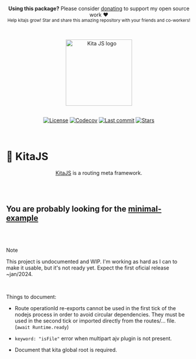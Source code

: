 <p align="center">
   <b>Using this package?</b> Please consider <a href="https://github.com/sponsors/arthurfiorette" target="_blank">donating</a> to support my open source work ❤️
  <br />
  <sup>
   Help kitajs grow! Star and share this amazing repository with your friends and co-workers!
  </sup>
</p>

<br />

<p align="center" >
  <a href="https://kita.js.org" target="_blank" rel="noopener noreferrer">
    <img src="https://kita.js.org/logo.png" width="180" alt="Kita JS logo" />
  </a>
</p>

<br />

<div align="center">
  <a title="MIT license" target="_blank" href="https://github.com/kitajs/kitajs/blob/master/LICENSE"><img alt="License" src="https://img.shields.io/github/license/kitajs/kitajs"></a>
  <a title="Codecov" target="_blank" href="https://app.codecov.io/gh/kitajs/kitajs"><img alt="Codecov" src="https://img.shields.io/codecov/c/github/kitajs/kitajs?token=ML0KGCU0VM"></a>
  <a title="Last Commit" target="_blank" href="https://github.com/kitajs/kitajs/commits/master"><img alt="Last commit" src="https://img.shields.io/github/last-commit/kitajs/kitajs"></a>
  <a href="https://github.com/kitajs/kitajs/stargazers"><img src="https://img.shields.io/github/stars/kitajs/kitajs?logo=github&label=Stars" alt="Stars"></a>
</div>

<br />
<br />

<h1>🌷 KitaJS</h1>

<p align="center">
  <a href="https://kita.js.org" target="_blank">KitaJS</a> is a routing meta framework.
  <br />
  <br />
</p>

<br />

## You are probably looking for the [minimal-example](https://github.com/kitajs/minimal-example)

<br />
<br />

> [!NOTE]  
> This project is undocumented and WIP. I'm working as hard as I can to make it usable, but it's not ready yet. Expect
> the first oficial release ~jan/2024.

<br />

Things to document:

- Route operationId re-exports cannot be used in the first tick of the nodejs process in order to avoid circular
  dependencies. They must be used in the second tick or imported directly from the routes/... file.
  (`await Runtime.ready`)

- `keyword: "isFile"` error when multipart ajv plugin is not present.

- Document that kita global root is required.
